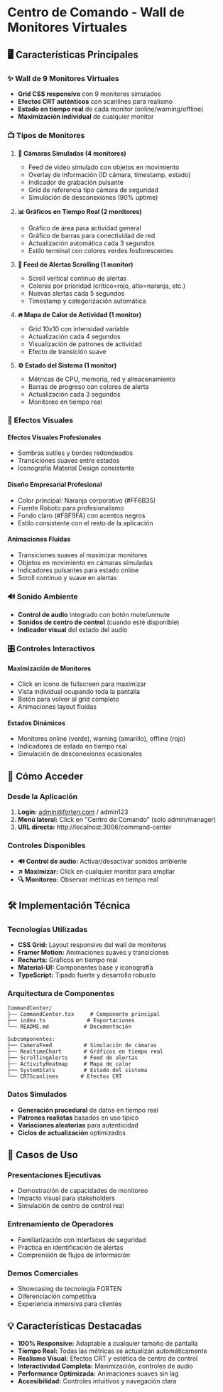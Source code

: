 # Centro de Comando - Wall de Monitores Virtuales

## 🖥️ Características Principales

### ✨ Wall de 9 Monitores Virtuales
- **Grid CSS responsivo** con 9 monitores simulados
- **Efectos CRT auténticos** con scanlines para realismo
- **Estado en tiempo real** de cada monitor (online/warning/offline)
- **Maximización individual** de cualquier monitor

### 📺 Tipos de Monitores

1. **🎥 Cámaras Simuladas (4 monitores)**
   - Feed de video simulado con objetos en movimiento
   - Overlay de información (ID cámara, timestamp, estado)
   - Indicador de grabación pulsante
   - Grid de referencia tipo cámara de seguridad
   - Simulación de desconexiones (90% uptime)

2. **📊 Gráficos en Tiempo Real (2 monitores)**
   - Gráfico de área para actividad general
   - Gráfico de barras para conectividad de red
   - Actualización automática cada 3 segundos
   - Estilo terminal con colores verdes fosforescentes

3. **🚨 Feed de Alertas Scrolling (1 monitor)**
   - Scroll vertical continuo de alertas
   - Colores por prioridad (crítico=rojo, alto=naranja, etc.)
   - Nuevas alertas cada 5 segundos
   - Timestamp y categorización automática

4. **🔥 Mapa de Calor de Actividad (1 monitor)**
   - Grid 10x10 con intensidad variable
   - Actualización cada 4 segundos
   - Visualización de patrones de actividad
   - Efecto de transición suave

5. **⚙️ Estado del Sistema (1 monitor)**
   - Métricas de CPU, memoria, red y almacenamiento
   - Barras de progreso con colores de alerta
   - Actualización cada 3 segundos
   - Monitoreo en tiempo real

### 🎨 Efectos Visuales

#### **Efectos Visuales Profesionales**
- Sombras sutiles y bordes redondeados
- Transiciones suaves entre estados
- Iconografía Material Design consistente

#### **Diseño Empresarial Profesional**
- Color principal: Naranja corporativo (#FF6B35)
- Fuente Roboto para profesionalismo
- Fondo claro (#F8F9FA) con acentos negros
- Estilo consistente con el resto de la aplicación

#### **Animaciones Fluidas**
- Transiciones suaves al maximizar monitores
- Objetos en movimiento en cámaras simuladas
- Indicadores pulsantes para estado online
- Scroll continuo y suave en alertas

### 🔊 Sonido Ambiente

- **Control de audio** integrado con botón mute/unmute
- **Sonidos de centro de control** (cuando esté disponible)
- **Indicador visual** del estado del audio

### 🎛️ Controles Interactivos

#### **Maximización de Monitores**
- Click en icono de fullscreen para maximizar
- Vista individual ocupando toda la pantalla
- Botón para volver al grid completo
- Animaciones layout fluidas

#### **Estados Dinámicos**
- Monitores online (verde), warning (amarillo), offline (rojo)
- Indicadores de estado en tiempo real
- Simulación de desconexiones ocasionales

## 🎯 Cómo Acceder

### **Desde la Aplicación**
1. **Login:** admin@forten.com / admin123
2. **Menú lateral:** Click en "Centro de Comando" (solo admin/manager)
3. **URL directa:** http://localhost:3006/command-center

### **Controles Disponibles**
- **🔊 Control de audio:** Activar/desactivar sonidos ambiente
- **↗️ Maximizar:** Click en cualquier monitor para ampliar
- **🔍 Monitoreo:** Observar métricas en tiempo real

## 🛠️ Implementación Técnica

### **Tecnologías Utilizadas**
- **CSS Grid:** Layout responsive del wall de monitores
- **Framer Motion:** Animaciones suaves y transiciones
- **Recharts:** Gráficos en tiempo real
- **Material-UI:** Componentes base y iconografía
- **TypeScript:** Tipado fuerte y desarrollo robusto

### **Arquitectura de Componentes**
```
CommandCenter/
├── CommandCenter.tsx     # Componente principal
├── index.ts             # Exportaciones
└── README.md           # Documentación

Subcomponentes:
├── CameraFeed          # Simulación de cámaras
├── RealtimeChart       # Gráficos en tiempo real
├── ScrollingAlerts     # Feed de alertas
├── ActivityHeatmap     # Mapa de calor
├── SystemStats         # Estado del sistema
└── CRTScanlines       # Efectos CRT
```

### **Datos Simulados**
- **Generación procedural** de datos en tiempo real
- **Patrones realistas** basados en uso típico
- **Variaciones aleatorias** para autenticidad
- **Ciclos de actualización** optimizados

## 🎪 Casos de Uso

### **Presentaciones Ejecutivas**
- Demostración de capacidades de monitoreo
- Impacto visual para stakeholders
- Simulación de centro de control real

### **Entrenamiento de Operadores**
- Familiarización con interfaces de seguridad
- Práctica en identificación de alertas
- Comprensión de flujos de información

### **Demos Comerciales**
- Showcasing de tecnología FORTEN
- Diferenciación competitiva
- Experiencia inmersiva para clientes

## 💡 Características Destacadas

- **100% Responsive:** Adaptable a cualquier tamaño de pantalla
- **Tiempo Real:** Todas las métricas se actualizan automáticamente
- **Realismo Visual:** Efectos CRT y estética de centro de control
- **Interactividad Completa:** Maximización, controles de audio
- **Performance Optimizada:** Animaciones suaves sin lag
- **Accesibilidad:** Controles intuitivos y navegación clara